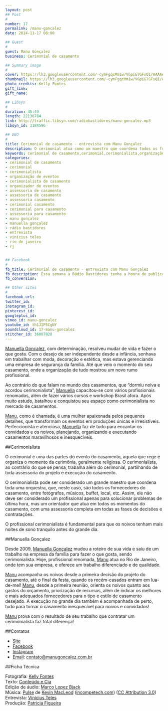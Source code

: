 ```yaml
---
layout: post
## Post
#
number: 17
permalink: /manu-goncalez
date: 2014-11-17 06:00

## Guest
#
guest: Manu Gonçalez
business: Cerimonial de casamento

## Summary image
#
cover: https://lh3.googleusercontent.com/-cymFgqcMm1w/VGpiG7GFsQI/AAAAAAAABNA/m_gqKeWLfp8/s800/manu-goncalez-capa.jpg
thumbnail: https://lh3.googleusercontent.com/-cymFgqcMm1w/VGpiG7GFsQI/AAAAAAAABNA/m_gqKeWLfp8/s800/manu-goncalez-capa.jpg
photo_credits: Kelly Fontes
gift_link: 
gift_name: 

## Libsyn
#
duration: 45:49
length: 22136784
link: http://traffic.libsyn.com/radiobastidores/manu-goncalez.mp3
libsyn_id: 3184596

## SEO
#
title: Cerimonial de casamento - entrevista com Manu Gonçalez
description: O cerimonial atua como um maestro que coordena todos os fornecedores de um casamento. Escute a entrevista com a cerimonialista Manu Gonçalez.
keywords: cerimonial de casamento,cerimonial,cerimonialista,organização de eventos,cerimonialista de casamento,organizador de eventos,assessoria de casamento,assessoria de casamento,assessoria casamento,cerimonial casamento,cerimonial para casamento,assessoria para casamento,manu gonçalez,manuella gonçalez,rádio bastidores,entrevista,vinícius teles,rio de janeiro,rj
categories:
- cerimonial de casamento
- cerimonial
- cerimonialista
- organização de eventos
- cerimonialista de casamento
- organizador de eventos
- assessoria de casamento
- assessoria de casamento
- assessoria casamento
- cerimonial casamento
- cerimonial para casamento
- assessoria para casamento
- manu gonçalez
- manuella gonçalez
- rádio bastidores
- entrevista
- vinícius teles
- rio de janeiro
- rj


## Facebook
#
fb_title: Cerimonial de casamento - entrevista com Manu Gonçalez
fb_description: Essa semana a Rádio Bastidores tenha a honra de publicar a entrevista da cerimonialista Manu Gonçalez.
fb_conversion: 

## Other sites
#
facebook_url: 
twitter_id: 
instagram_id: 
pinterest_id: 
googleplus_id: 
vimeo_id: manu-goncalez
youtube_id: th1JIP5CgNY
soundcloud_id: 17-manu-goncalez
stitcher_id: 36007828
---
```

[Manuella Gonçalez][mg], com determinação, resolveu mudar de vida e fazer o que gosta. Com o desejo de ser independente desde a infância, sonhava em trabalhar com moda, decoração e estética, mas estava gerenciando uma empresa de segurança da família. Até que veio o momento do seu casamento, onde a organização de tudo mostrou um novo rumo profissional.

Ao contrário do que falam no mundo dos casamentos, que “dormiu noiva e acordou cerimonialista”, [Manuella][mg] capacitou-se com vários profissionais renomados, além de fazer vários cursos e workshop Brasil afora. Após muito estudo, batalhou e conquistou seu espaço como cerimonialista no mercado de casamentos.

[Manu][mg], como é chamada, é uma mulher apaixonada pelos pequenos detalhes, que transformam os eventos em produções únicas e irresistíveis. Perfeccionista e atenciosa, [Manuella][mg] faz de tudo para encantar os convidados e os noivos, planejando, organizando e executando casamentos maravilhosos e inesquecíveis.

##Cerimonialista 

O cerimonial é uma das partes do evento do casamento, aquela que rege e organiza o momento da cerimônia, geralmente religiosa. O cerimonialista, ao contrário do que se pensa, trabalha além do cerimonial, partilhando de toda assessoria do projeto e execução do casamento.

O cerimonialista pode ser considerado um grande maestro que coordena toda uma orquestra, que, neste caso, são todos os fornecedores do casamento, entre fotógrafos, músicos, buffet, local, etc. Assim, ele não deve ser considerado um profissional apenas para solucionar problemas de última hora, mas um orientador que atua em todos os momentos do casamento, com uma assessoria completa em todas as fases de decisões e contratações. 

O profissional cerimonialista é fundamental para que os noivos tenham mais noites de sono tranquilo antes do grande dia.

##Manuella Gonçalez 

Desde 2009, [Manuella Gonçalez][mg] mudou a roteiro de sua vida e saiu de um trabalho na empresa da família para fazer o que gosta, sendo cerimonialista. Hoje, profissional renomada, [Manu][mg] atua no Rio de Janeiro, onde tem sua empresa, e oferece um trabalho diferenciado e de qualidade.

[Manu][mg] acompanha os noivos desde a primeira decisão do projeto do casamento, até o final da festa, quando os recém-casados entram em lua-de-mel! [Manu][mg], desde a primeira reunião, orienta os noivos quanto aos gastos do orçamento, priorização de recursos, além de indicar os melhores e mais adequados fornecedores para o tipo e estilo de casamento desejado. A execução no grande dia também é acompanhada de perto, tudo para tornar o casamento inesquecível para noivos e convidados! 

[Manu][mg] prova com o resultado de seu trabalho que contratar um cerimonialista faz total diferença!

##Contatos
  
* [Site][mg]  
* [Facebook](https://www.facebook.com/manugoncalezwed)
* [Instagram](http://instagram.com/manugoncalez) 
* [Email][emg]: [contato@manugoncalez.com.br][emg]

##Ficha Técnica

Fotografia: [Kelly Fontes][kf]  
Texto: [Conteúdo e Cia][cia]  
Edição de áudio: [Marco Lopez Bjack][m]  
Música: [Pulse][pm] de [Kevin MacLeod][pm] ([incompetech.com][pm]) ([CC Attribution 3.0][CCA])  
Entrevista: [Vinícius Teles][v]  
Produção: [Patricia Figueira][pf]

[m]: https://www.facebook.com/MarcoLopezOficial
[v]: http://www.viniciusteles.com.br
[cia]: http://conteudoecia.com.br
[pf]: http://www.patriciafigueira.com.br
[CCA]: http://creativecommons.org/licenses/by/3.0/
[pm]: http://incompetech.com/music/royalty-free/index.html?isrc=USUAN1100102

[mg]: http://manugoncalez.com.br/
[emg]: mailto:contato@manugoncalez.com.br
[kf]: http://www.kellyfontes.com.br/